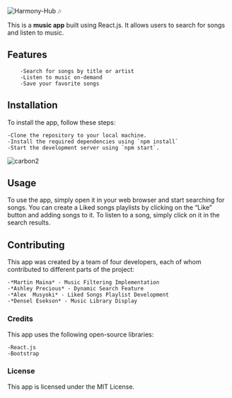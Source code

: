 ![Harmony-Hub 🎶](https://github.com/Edensel/harmony-hub/assets/144494588/b2c6c87d-95cd-459b-9a36-aed3152be2cd)

This is a **music app** built using React.js. It allows users to search for songs and listen to music.

## Features
		-Search for songs by title or artist
		-Listen to music on-demand
		-Save your favorite songs 

## Installation
To install the app, follow these steps:

	-Clone the repository to your local machine.
	-Install the required dependencies using `npm install`
	-Start the development server using `npm start`.
![carbon2](https://github.com/Edensel/harmony-hub/assets/144494588/a6cf7c6a-cfca-4b65-97f1-1588282a4f2c)

## Usage
To use the app, simply open it in your web browser and start searching for songs. You can create a Liked songs playlists by clicking on the “Like” button and adding songs to it. To listen to a song, simply click on it in the search results.

## Contributing
This app was created by a team of four developers, each of whom contributed to different parts of the project:

	-*Martin Maina* - Music Filtering Implementation
	-*Ashley Precious* - Dynamic Search Feature
	-*Alex  Musyoki* - Liked Songs Playlist Development
	-*Densel Esekson* - Music Library Display
 
### Credits
This app uses the following open-source libraries:

	-React.js
	-Bootstrap

### License
This app is licensed under the MIT License.
